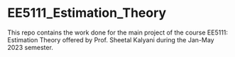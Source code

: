 # EE5111_Estimation_Theory
This repo contains the work done for the main project of the course EE5111: Estimation Theory offered by Prof. Sheetal Kalyani during the Jan-May 2023 semester. 
